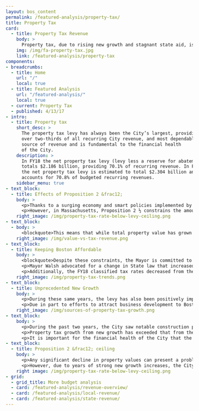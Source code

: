 ```yaml
---
layout: bos_content
permalink: /featured-analysis/property-tax/
title: Property Tax
card:
  - title: Property Tax Revenue
    body: >
      Property tax, due to rising new growth and stagnant state aid, is a larger part of Boston’s revenue.
    img: /img/fa-property-tax.jpg
    link: /featured-analysis/property-tax
components:
- breadcrumbs:
  - title: Home
    url: "/"
    local: true
  - title: Featured Analysis
    url: "/featured-analysis/"
    local: true
  - current: Property Tax
  - published: 4/13/17
- intro:
  - title: Property tax
    short_desc: >
      The property tax levy has always been the City’s largest, providing 
      over two-thirds of all recurring City revenue, and most dependable 
      source of revenue and is fundamental to the financial health 
      of the City. 
    description: >
      In FY18 the net property tax levy (levy less a reserve for abatements) 
      totals $2.186 billion, providing 70.1% of recurring revenue. In FY19, 
      the net property tax levy is estimated to total $2.304 billion and 
      accounts for 70.8% of budgeted recurring revenues.
    sidebar_menu: true    
- text_block:
  - title: Effects of Proposition 2 &frac12;
    body: >
      <p>Thanks to a surging economy and smart policies implemented by Mayor Walsh, property values in Boston continue to rise steadily. In FY17, property values increased by $15.9 billion or 12.4%, and in FY18, property values increased by $9.9 billion or 6.9% to $153.9 billion.</p>
      <p>However, in Massachusetts, Proposition 2 ½ constrains the amount of property tax revenue the City can raise each year from its existing tax base. Proposition 2 ½ limits the property tax levy in a city or town to no more than 2.5% of the total fair cash value of all taxable real and personal property.  It also limits the total property tax levy to no more than a 2.5% increase over the prior year’s total levy with certain provisions for new construction.</p>
    right_image: /img/property-tax-rate-below-levy-ceiling.png 
- text_block:
  - body: >
      <blockquote>This means that while total property value has grown 54% since FY14, property tax revenue has grown by only 25%. In each year since FY85, the City has increased its levy by the 2.5% allowable under the limits set forth in Proposition 2 &frac12;</blockquote>
    right_image: /img/value-vs-tax-revenue.png
- text_block:
  - title: Keeping Boston Affordable
    body: >
      <blockquote>Despite these constraints, the Mayor is committed to keeping residential property tax bills down to retain more low and middle class homeowners in the city. Policies the Mayor has pursued are demonstrating success, as residential taxes fall 41% below last year’s statewide average.</blockquote>  
      <p>Mayor Walsh advocated for a change in State law that increased the residential exemption limit from 30% to 35% of the average assessed value of all Class One residential properties. This year, the City Council, with the approval of the Mayor, once again chose the maximum exemption allowed by law. The FY18 residential exemption amount increased by $106 over last year’s amount.<p>
      <p>Additionally, the FY18 classified tax rates decreased from the FY17 levels, resulting in substantial savings for the City’s residential taxpayers, while still maximizing its taxable levy.</p>
    right_image: /img/property-tax-trends.png
- text_block:
  - title: Unprecedented New Growth
    body: >
      <p>During these same years, the levy has also been positively impacted by taxable new value or “new growth” that is excluded from the levy limit. New growth can arise from both real and personal property.</p>
      <p>Due in part to efforts to attract business development to Boston and grow its housing stock, Boston experienced unprecedented new growth property tax revenue over the past two fiscal years. In FY19, we expect new growth to continue, but will likely not exceed experiences in FY17 and FY18. New growth is expected to be approximately $55.0 million in FY19, which is very high compared to historical levels of new growth seen prior to FY17.</p>
    right_image: /img/sources-of-property-tax-growth.png
- text_block:
    body: >
      <p>During the past two years, the City saw notable construction projects in the Seaport District, the Fenway area and Brighton Landing enter the tax base. Other major projects such as Clippership Wharf in East Boston and South Bay Town Center in Dorchester will move to completion and impact new growth. A large segment of the new growth being developed in the city is in the form of mixed use developments.  They consist of commercial spaces at the lower levels with larger proportions of residential space above.  During FY18, over 50% of the residential new growth was due to new condominiums created in all neighborhoods in the city.</p>
      <p>Property tax growth from new growth has exceeded that from the allowable 2.5% increase in 22 of the last 35 years. However, as was evident during the last recession – new growth revenue is volatile, and depends on the development cycle.</p>
      <p>It is important for the financial health of the City that the property tax levy continues to grow, but efforts continue to reduce reliance on the property tax through increasing existing or establishing new local revenue sources.</p>
- text_block:
  - title: Proposition 2 &frac12; ceiling 
    body: >
      <p>Any significant decline in property values can present a problem for cities as dependent on the property tax as Boston. As property values decreased in the early 1990’s, and the City continued each year to maximize the allowable levy increase under Proposition 2 ½, the levy rapidly approached the levy ceiling of 2.5% of total assessed value. Reaching the 2.5% ceiling would have further limited the City’s capacity to increase the annual levy.</p>
      <p>However, due to years of strong new growth increases, the City has some space between its FY18 net effective tax rate of 1.44% and the tax levy ceiling of 2.5%. If the real estate market were to depreciate, the City’s lack of proximity to the 2.5% property tax rate threshold will insulate revenues from an immediate shock. However, if values were depressed long enough, future growth of the property tax would be impaired.</p>
    right image: /img/property-tax-rate-below-levy-ceiling.png
- grid:
  - grid_title: More budget analysis
  - card: /featured-analysis/revenue-overview/
  - card: /featured-analysis/local-revenue/
  - card: /featured-analysis/state-revenue/
---
```

